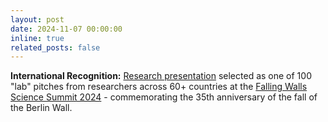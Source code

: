```yaml
---
layout: post
date: 2024-11-07 00:00:00
inline: true
related_posts: false
---
```


**International Recognition:** [Research presentation](https://youtu.be/066tAjZeOpI) selected as one of 100 "lab" pitches from researchers across 60+ countries at the [Falling Walls Science Summit 2024](https://apply.falling-walls.com/lab/) - commemorating the 35th anniversary of the fall of the Berlin Wall. 